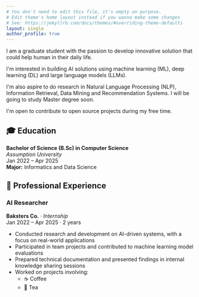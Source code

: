 ```yaml
---
# You don't need to edit this file, it's empty on purpose.
# Edit theme's home layout instead if you wanna make some changes
# See: https://jekyllrb.com/docs/themes/#overriding-theme-defaults
layout: single
author_profile: true
---
```


I am a graduate student with the passion to develop innovative solution that could help human in their daily life.

I'm interested in building AI solutions using machine learning (ML), deep learning (DL) and large language models (LLMs).

I'm also aspire to do research in Natural Language Processing (NLP), Information Retrieval, Data Mining and Recommendation Systems. I will be going to study Master degree soon.

I'm open to contribute to open source projects during my free time.


## 🎓 Education

**Bachelor of Science (B.Sc) in Computer Science**  
_Assumption University_  
Jan 2022 – Apr 2025  
**Major:** Informatics and Data Science


## 💼 Professional Experience

### AI Researcher  
**Baksters Co.** · _Internship_  
Jan 2022 – Apr 2025 · 2 years

- Conducted research and development on AI-driven systems, with a focus on real-world applications  
- Participated in team projects and contributed to machine learning model evaluations  
- Prepared technical documentation and presented findings in internal knowledge sharing sessions  
- Worked on projects involving:  
  - ☕ Coffee  
  - 🍵 Tea

